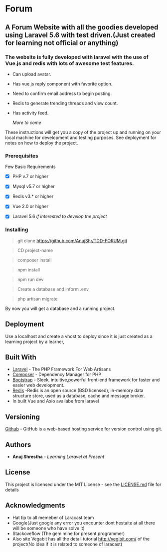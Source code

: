 # Forum 

## A Forum Website with all the goodies developed using Laravel 5.6 with test driven.(Just created for learning not official or anything)

### The website is fully developed with laravel with the use of Vue.js and redis with lots of awesome test features.
- Can upload avatar.
- Has vue.js reply component with favorite option.
- Need to confirm email address to begin posting.
- Redis to generate trending threads and view count.
- Has activity feed.
     
     *More to come*

These instructions will get you a copy of the project up and running on your local machine for development and testing purposes. See deployment for notes on how to deploy the project.

### Prerequisites

Few Basic Requirements


- [x] PHP v.7 or higher
- [x] Mysql v5.7 or higher
- [x] Redis v3.* or higher 
- [x] Vue 2.0 or higher
- [x] Laravel 5.6  *if interested to develop the project*


### Installing
   
   
> git clone https://github.com/AnujShr/TDD-FORUM.git

> CD project-name

> composer install

> npm install

> npm run dev

> Create a database and inform .env

> php artisan migrate


By now you will get a database and a running project.


## Deployment

Use a localhost and create a vhost to deploy since it is just created as a learning project by a learner,

## Built With

* [Laravel](https://laravel.com/) - The PHP Framework For Web Artisans
* [Composer](https://github.com/composer/composer) - Dependency Manager for PHP
* [Bootstrap](https://github.com/twbs/bootstrap) - Sleek, intuitive,powerful front-end framework for faster and easier web development.
* [Redis](https://redis.io/) -Redis is an open source (BSD licensed), in-memory data structure store, used as a database, cache and message broker.
* In built Vue and Axio availabe from laravel

## Versioning
[Github](https://github.com) - GitHub is a web-based hosting service for version control using git.

## Authors

* **Anuj Shrestha** - *Learning Laravel at Present*

## License

This project is licensed under the MIT License - see the [LICENSE.md](LICENSE.md) file for details

## Acknowledgments

* Hat tip to all memeber of Laracast team 
* Google(Just google any error you encounter dont hestaite at all there will be someone who have solve it)
* Stackoveflow (The gem mine for present programmer)
* Also site Vegabit has all the detail tutorial http://vegibit.com/ of the project(No idea if it is related to someone of laracast)



